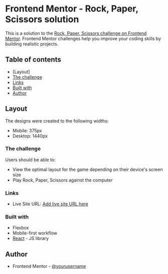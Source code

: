 # Frontend Mentor - Rock, Paper, Scissors solution

This is a solution to the [Rock, Paper, Scissors challenge on Frontend Mentor](https://www.frontendmentor.io/challenges/rock-paper-scissors-game-pTgwgvgH). Frontend Mentor challenges help you improve your coding skills by building realistic projects. 

## Table of contents
  - [Layout]
  - [The challenge](#the-challenge)
  - [Links](#links)
  - [Built with](#built-with)
- [Author](#author)

## Layout

The designs were created to the following widths:

- Mobile: 375px
- Desktop: 1440px

### The challenge

Users should be able to:

- View the optimal layout for the game depending on their device's screen size
- Play Rock, Paper, Scissors against the computer

### Links

- Live Site URL: [Add live site URL here](https://your-live-site-url.com)

### Built with

- Flexbox
- Mobile-first workflow
- [React](https://reactjs.org/) - JS library

## Author

- Frontend Mentor - [@yourusername](https://www.frontendmentor.io/profile/Vronx93)

